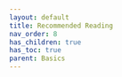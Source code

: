 ```yaml
---
layout: default
title: Recommended Reading
nav_order: 8
has_children: true
has_toc: true
parent: Basics
---
```



